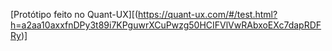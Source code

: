 [Protótipo feito no Quant-UX][(https://quant-ux.com/#/test.html?h=a2aa10axxfnDPy3t89i7KPguwrXCuPwzg50HCIFVlVwRAbxoEXc7dapRDFRy)]
